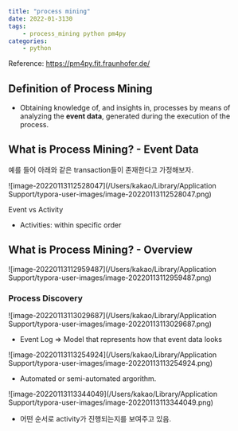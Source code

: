  

````yaml
title: "process mining"
date: 2022-01-3130
tags:
    - process_mining python pm4py
categories: 
    - python
````

Reference: https://pm4py.fit.fraunhofer.de/



## Definition of Process Mining

- Obtaining knowledge of, and insights in, processes by means of analyzing the **event data**, generated during the execution of the process.



## What is Process Mining? - Event Data

예를 들어 아래와 같은 transaction들이 존재한다고 가정해보자.

![image-20220113112528047](/Users/kakao/Library/Application Support/typora-user-images/image-20220113112528047.png)

Event vs Activity

* Activities: within specific order



## What is Process Mining? - Overview

![image-20220113112959487](/Users/kakao/Library/Application Support/typora-user-images/image-20220113112959487.png)

### Process Discovery

![image-20220113113029687](/Users/kakao/Library/Application Support/typora-user-images/image-20220113113029687.png)

* Event Log => Model that represents how that event data looks

![image-20220113113254924](/Users/kakao/Library/Application Support/typora-user-images/image-20220113113254924.png)

* Automated or semi-automated argorithm.

![image-20220113113344049](/Users/kakao/Library/Application Support/typora-user-images/image-20220113113344049.png)

* 어떤 순서로 activity가 진행되는지를 보여주고 있음. 

